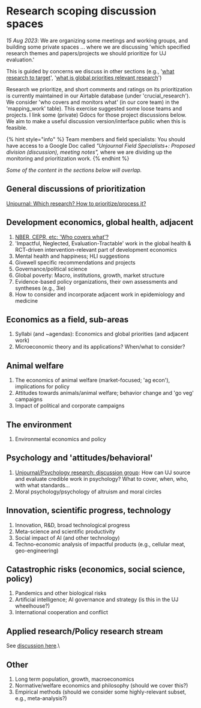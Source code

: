 # Research scoping discussion spaces

_15 Aug 2023_: We are organizing some meetings and working groups, and building some private spaces ... where we are discussing 'which specified research themes and papers/projects we should prioritize for UJ evaluation.'&#x20;

This is guided by concerns we discuss in other sections (e.g., '[what research to target](../policies-projects-evaluation-workflow/considering-projects/what-research-to-target.md)',  '[what is global priorities relevant research](../the-field-and-ea-gp-research.md)')

Research we prioritize, and short comments and ratings on its prioritization is currently maintained in our Airtable database (under 'crucial\_research'). We consider  'who covers and monitors what' (in our core team) in the 'mapping\_work' table). This exercise suggested some loose teams and projects. I link some (private) Gdocs for those project discussions below.  We aim to make a useful discussion version/interface public when this is feasible.&#x20;

{% hint style="info" %}
Team members and field specialists: You should have access to a Google Doc called _"Unjournal Field Specialists+: Proposed division (discussion), meeting notes",_ where we are dividing up the monitoring and prioritization work.
{% endhint %}



_Some of the content in the sections below will overlap._

## General discussions of prioritization

[Unjournal: Which research? How to prioritize/process it?](https://docs.google.com/document/d/1Ei-3t2bUazjlBOIg8chLxOrz\_sXl\_osAzrLU4hO1wDk/edit#heading=h.lb7kfao9mvkc)



## Development economics, global health, adjacent

1. [NBER, CEPR, etc: 'Who covers what'?](https://docs.google.com/document/d/1bc6Brx8Sa\_AeQIw9nzuwxR-ec9MEZqRI1QpJeyxIaN0/edit#heading=h.3rvaetw2buny)
2. 'Impactful, Neglected, Evaluation-Tractable' work in the global health & RCT-driven intervention-relevant part of development economics
3. Mental health and happiness; HLI suggestions
4. Givewell specific recommendations and projects&#x20;
5. Governance/political science
6. Global poverty: Macro, institutions, growth, market structure&#x20;
7. Evidence-based policy organizations, their own assessments and syntheses (e.g., 3ie)
8. How to consider and incorporate adjacent work in epidemiology and medicine



## Economics as a field, sub-areas

1. Syllabi (and \~agendas): Economics and global priorities (and adjacent work)
2. Microeconomic theory and its applications? When/what to consider?&#x20;



## Animal welfare

1. The economics of animal welfare (market-focused; 'ag econ'), implications for policy
2. Attitudes towards animals/animal welfare; behavior change and 'go veg' campaigns
3. Impact of political and corporate campaigns



## The environment&#x20;

1. Environmental economics and policy



## Psychology and 'attitudes/behavioral'

1. [Unjournal/Psychology research: discussion group](https://docs.google.com/document/d/1eSt9gLHPd-pM4P-OQdWs2VDhVStIqEyFAi77QNbi-Jk/edit#heading=h.xwbv4lj2051e): How can UJ source and evaluate credible work in psychology? What to cover, when, who, with what standards...&#x20;
2. Moral psychology/psychology of altruism and moral circles



## Innovation, scientific progress, technology

1. Innovation, R\&D, broad technological progress
2. Meta-science and scientific productivity
3. Social impact of AI (and other technology)
4. Techno-economic analysis of impactful products (e.g., cellular meat, geo-engineering)&#x20;



## Catastrophic risks (economics, social science, policy)

1. Pandemics and other biological risks
2. Artificial intelligence; AI governance and strategy (is this in the UJ wheelhouse?)
3. International cooperation and conflict

## Applied research/Policy research stream

See [discussion here](https://globalimpact.gitbook.io/the-unjournal-project-and-communication-space/management-tech-details-discussion/policies-issues-discussion#policy-work-not-mainly-intended-for-academic-audiences).\


## Other

1. Long term population, growth, macroeconomics
2. Normative/welfare economics and philosophy (should we cover this?)
3. Empirical methods (should we consider some highly-relevant subset, e.g., meta-analysis?)

